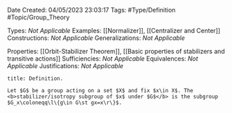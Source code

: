 <div class="topSpace"></div>

Date Created: 04/05/2023 23:03:17
Tags: #Type/Definition #Topic/Group_Theory

Types: <i>Not Applicable</i>
Examples: [[Normalizer]], [[Centralizer and Center]]
Constructions: <i>Not Applicable</i>
Generalizations: <i>Not Applicable</i>

Properties: [[Orbit-Stabilizer Theorem]], [[Basic properties of stabilizers and transitive actions]]
Sufficiencies: <i>Not Applicable</i>
Equivalences: <i>Not Applicable</i>
Justifications: <i>Not Applicable</i>

``` ad-Definition
title: Definition.

Let $G$ be a group acting on a set $X$ and fix $x\in X$. The <b>stabilizer/isotropy subgroup of $x$ under $G$</b> is the subgroup $G_x\coloneqq\l\{g\in G\st gx=x\r\}$.

```
